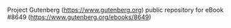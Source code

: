 Project Gutenberg (https://www.gutenberg.org) public repository for
eBook #8649 (https://www.gutenberg.org/ebooks/8649)
